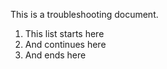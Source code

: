 This is a troubleshooting document.

1. This list starts here
2. And continues here
3. And ends here

